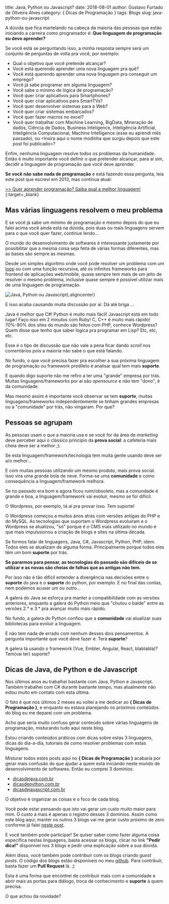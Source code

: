 title: Java, Python ou Javascript?
date: 2018-08-01
author: Gustavo Furtado de Oliveira Alves
category: { Dicas de Programação }
tags: Blogs
slug: java-python-ou-javascript

A dúvida que fica martelando na cabeça da maioria das pessoas que estão iniciando a carreira como programador é:
**Que linguagem de programação eu devo aprender?**

Se você está se perguntando isso, a minha resposta sempre será um conjunto de perguntas de volta pra você, por exemplo:

- Qual o objetivo que você pretende alcançar?
- Você está querendo aprender uma nova linguagem pra quê?
- Você está querendo aprender uma nova linguagem pra conseguir um emprego?
- Você já sabe programar em alguma linguagem?
- Você sabe o mínimo de lógica de programação?
- Você quer criar aplicativos para Smartphones?
- Você quer criar aplicativos para SmartTVs?
- Você quer desenvolver sistemas para a Web?
- Você quer criar sistemas embarcados?
- Você quer fazer macros no excel?
- Você quer trabalhar com Machine Learning, BigData, Mineração de dados, Ciência de Dados, Business Inteligence, Inteligência Artificial, Inteligência Computacional, Machine Intelligence (esse eu aprendi mês passado), ou <Insira aqui o nome modinha que surgiu depois que este post foi publicado\>?

Enfim, nenhuma linguagem resolve todos os problemas da humanidade.
Então é muito importante você definir o que pretender alcançar,
para aí sim, decidir a linguagem de programação que você deve aprender.

**Se você não sabe nada de programação** e está fazendo essa pergunta, leia este post que escrevi em 2013, mas continua atual:

[>> Quer aprender programação? Saiba qual a melhor linguagem!](https://dicasdeprogramacao.com.br/linguagem-de-programacao-para-iniciantes/){:target=\_blank}

## Mas várias linguagens resolvem o meu problema

E se você já sabe um mínimo de programação e mesmo depois do que eu falei acima você ainda está na dúvida,
pois duas ou mais linguagens servem para o que você quer fazer, continue lendo...

O mundo do desenvolvimento de softwares é interessante justamente por possibilitar que a mesma coisa seja feita de várias formas diferentes, mas as bases são sempre as mesmas.

Desde um simples algorítmo onde você pode resolver um problema com um 
[loop](https://dicasdeprogramacao.com.br/estrutura-de-repeticao-enquanto/)
ou com uma função recursiva, até os infinitos frameworks para frontend de aplicações web/mobile,
quase sempre tem mais de um jeito de resolver o mesmo problema,
inclusive quase sempre é possível utilizar mais de uma linguagem de programação.

![Java, Python ou Javascript](/images/java-python-ou-javascript/destaque.png){.aligncenter}

E isso acaba causando muita discussão por aí. Dá até briga ...

Java é melhor que C#!
Python é muito mais fácil!
Javascript está em todo lugar!
Faço isso em 2 minutos com Ruby! C, C++ é muito mais rápido!
70%-80% dos sites do mundo são feitos com PHP, conhece Wordpress?
Quem disse que tenho que saber lógica pra programar em Lisp?
Etc, etc, etc.

Esse é o tipo de discussão que não vale a pena ficar dando _scroll_ nos comentários
pois a maioria não sabe o que está falando.

No fundo, o que você precisa fazer pra escolher a sua próxima linguagem de programação ou framework predileto é analisar qual tem mais **suporte**.

E quando digo suporte não me refiro a ter uma "grande" empresa por trás.
Muitas linguagens/frameworks por aí são _opensource_ e não tem "dono", é da comunidade.

Mas mesmo assim é importante você observar se tem **suporte**,
muitas linguagens/frameworks independentemente se tinham grandes empresas ou a "comunidade" por trás,
não vingaram. Por que?

## Pessoas se agrupam

As pessoas usam o que a maioria usa e se você for da área de _marketing_ deve perceber aqui o clássico princípio da **prova social**: a cafeteria mais cheia deve ser a melhor ;).

Se esta linguagem/framework/tecnologia tem muita gente usando deve ser a/o melhor...

E com muitas pessoas utilizando um mesmo produto, mais prova social. Isso vira uma grande bola de neve.
Forma-se uma **comunidade** e como consequência a linguagem/framework melhora.

Se no passado era bom e agora ficou ruim/obsoleto, mas a comundade é grande e boa,
a linguagem/framework vai evoluir, mesmo se for difícil.

O Wordpress, por exemplo, tá aí pra provar isso. Tem suporte!

O Wordpress começou a muitos anos atrás com versões antigas do PHP e do MySQL.
As tecnologias que suportam o Wordpress evoluíram e o Wordpress se atualizou,
"só" porque é o CMS mais utilizado no mundo e que mais
impulssionou a criação de blogs e sites na última década.

Se formos falar de linguagens, Java, C#, Javascript, Python, PHP, idem. Todos eles se atualizam de alguma forma. Principalmente porque todos eles têm um bom **suporte** por trás.

**Se pararmos para pensar, as tecnologias do passado são difíceis de se utilizar
e as novas são cheias de falhas que as antigas não tem.**

Por isso não é tão difícil entender a divergência nas decisões entre o **suporte** do java e o **suporte** do python, por exemplo. E no final das contas, nem podemos acusar um ou outro...

A galera do Java se esforça pra manter a compatibilidade com as versões anteriores,
enquanto a galera do Python meio que "chutou o balde" entre as versões 2.\* e 3.\* pra avançar muito mais rápido.

No fundo, a galera do Python confiou que a **comunidade** vai atualizar suas bibliotecas
para evoluir a linguagem.

E não tem nada de errado com nenhum desses dois pensamentos. A pergunta importante que você deve fazer é: Terá **suporte**?

A galera tá usando o framework [Vue, Embler, Angular, React, blablabla)? Tem(vai ter) suporte?

## Dicas de Java, de Python e de Javascript

Nos últimos anos eu trabalhei bastante com Java, Python e Javascript.
Também trabalhei com C# durante bastante tempo,
mas atualmente não estou muito em contato com esta última.

O fato é que nos últimos 2 meses eu voltei a me dedicar ao **{ Dicas de Programação }**,
e enquanto eu estava planejando os próximos conteúdos do blog eu me deparei com um problema.

Acho que seria muito confuso gerar conteúdo sobre várias linguagens de programação,
misturando tudo aqui neste blog.

Estou criando conteúdos práticos com dicas sobre estas 3 linguagens,
dicas do dia-a-dia, tutoriais de como resolver problemas com estas linguagens.

Misturar todos estes posts aqui no **{ Dicas de Programação }**
acabaria por gerar mais confusão do que ajudar a quem está iniciando
neste mundo de desenvolvimento de softwares.
Então eu comprei 3 domínios:

- [dicasdejava.com.br](https://dicasdejava.com.br/)
- [dicasdepython.com.br](https://dicasdepython.com.br/)
- [dicasdejavascript.com.br](https://dicasdejavascript.com.br)

O objetivo é organizar as coisas e o foco de cada blog.

Você pode estar pensando que isto vai gerar um custo muito maior para mim.
O custo a mais é apenas o registro desses 3 domínios.
Assim como este blog aqui, manter os outros 3 blogs vai me gerar custo próximo de zero
conforme já falei [neste post](https://dicasdeprogramacao.com.br/porque-utilizar-ssg-para-criacao-de-blogs/).

E você também pode participar!
Se quiser saber como fazer alguma coisa específica nestas linguagens,
basta acessar os blogs, clicar no link **"Pedir dica!"** disponível nos 3 blogs
e pedir uma explicação sobre a sua dúvida.

Além disso, você também pode contribuir com os blogs criando _guest posts_.
O código dos blogs estão disponíveis no meu [github](https://github.com/gustavofoa).
Para contribuir, basta fazer um **Pull Request** lá. ;)

Esta é uma forma que encontrei de contribuir mais com a comunidade
e abrir mais as portas para diálogo, troca de conhecimento e **suporte** à quem precisa.

O que achou da novidade?